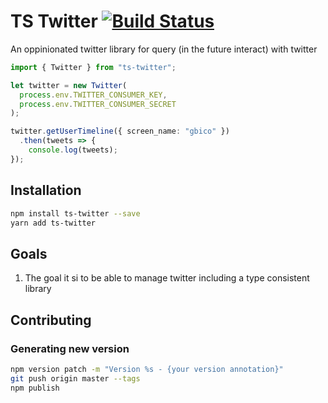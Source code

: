 # TS Twitter [![Build Status](https://travis-ci.org/Nepomuceno/ts-twitter.svg?branch=master)](https://travis-ci.org/Nepomuceno/ts-twitter)

An oppinionated twitter library for query (in the future interact) with twitter

```typescript
import { Twitter } from "ts-twitter";

let twitter = new Twitter(
  process.env.TWITTER_CONSUMER_KEY,
  process.env.TWITTER_CONSUMER_SECRET
);

twitter.getUserTimeline({ screen_name: "gbico" })
  .then(tweets => {
    console.log(tweets);
});
```

## Installation

```sh
npm install ts-twitter --save
yarn add ts-twitter
```

## Goals

1. The goal it si to be able to manage twitter including a type consistent library

## Contributing

### Generating new version

```bash
npm version patch -m "Version %s - {your version annotation}"
git push origin master --tags
npm publish
```
